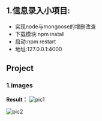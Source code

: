 ## 1.信息录入小项目:
* 实现node与mongoose的增删改查
* 下载模块:npm install
* 启动:npm restart
* 地址:127.0.0.1:4000

## Project
### 1.images
 **Result：**
![pic1](https://github.com/a393821466/node_project/tree/xinxiluru/My_image/12.png)

![pic2](https://github.com/a393821466/node_project/tree/xinxiluru/My_image/13.png)

